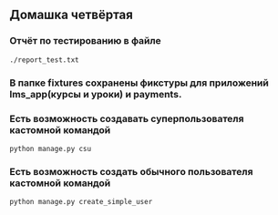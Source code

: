 ## Домашка четвёртая
### Отчёт по тестированию в файле
    ./report_test.txt
### В папке fixtures сохранены фикстуры для приложений lms_app(курсы и уроки) и payments.
### Есть возможность создавать суперпользователя кастомной командой 
    python manage.py csu
### Есть возможность создать обычного пользователя кастомной командой 
    python manage.py create_simple_user

